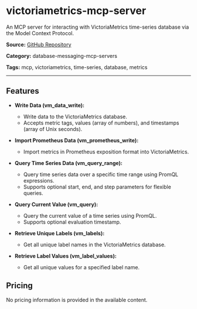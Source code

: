 # victoriametrics-mcp-server

An MCP server for interacting with VictoriaMetrics time-series database via the Model Context Protocol.

**Source:** [GitHub Repository](https://github.com/yincongcyincong/VictoriaMetrics-mcp-server)

**Category:** database-messaging-mcp-servers

**Tags:** mcp, victoriametrics, time-series, database, metrics

---

## Features

- **Write Data (vm_data_write):**
  - Write data to the VictoriaMetrics database.
  - Accepts metric tags, values (array of numbers), and timestamps (array of Unix seconds).

- **Import Prometheus Data (vm_prometheus_write):**
  - Import metrics in Prometheus exposition format into VictoriaMetrics.

- **Query Time Series Data (vm_query_range):**
  - Query time series data over a specific time range using PromQL expressions.
  - Supports optional start, end, and step parameters for flexible queries.

- **Query Current Value (vm_query):**
  - Query the current value of a time series using PromQL.
  - Supports optional evaluation timestamp.

- **Retrieve Unique Labels (vm_labels):**
  - Get all unique label names in the VictoriaMetrics database.

- **Retrieve Label Values (vm_label_values):**
  - Get all unique values for a specified label name.

## Pricing

No pricing information is provided in the available content.
